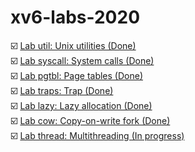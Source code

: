 # xv6-labs-2020

☑️ [Lab util: Unix utilities (Done)](https://github.com/D4m0n/xv6-labs-2020/tree/util)  
☑️ [Lab syscall: System calls (Done)](https://github.com/D4m0n/xv6-labs-2020/tree/syscall)  
☑️ [Lab pgtbl: Page tables (Done)](https://github.com/D4m0n/xv6-labs-2020/tree/pgtbl)  
☑️ [Lab traps: Trap (Done)](https://github.com/D4m0n/xv6-labs-2020/tree/traps)  
☑️ [Lab lazy: Lazy allocation (Done)](https://github.com/D4m0n/xv6-labs-2020/tree/lazy)  
☑️ [Lab cow: Copy-on-write fork (Done)](https://github.com/D4m0n/xv6-labs-2020/tree/cow)  
☑️ [Lab thread: Multithreading (In progress)](https://github.com/D4m0n/xv6-labs-2020/tree/thread)
